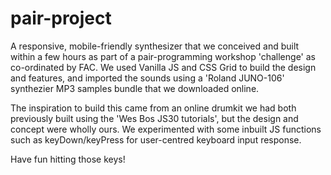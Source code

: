 # pair-project

A responsive, mobile-friendly synthesizer that we conceived and built within a few hours as part of a pair-programming workshop 'challenge' as co-ordinated by FAC. We used Vanilla JS and CSS Grid to build the design and features, and imported the sounds using a 'Roland JUNO-106' synthezier MP3 samples bundle that we downloaded online.

The inspiration to build this came from an online drumkit we had both previously built using the 'Wes Bos JS30 tutorials', but the design and concept were wholly ours. We experimented with some inbuilt JS functions such as keyDown/keyPress for user-centred keyboard input response.

Have fun hitting those keys!
